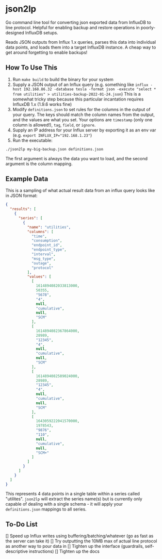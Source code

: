 # json2lp
Go command line tool for converting json exported data from InfluxDB to line protocol. Helpful for enabling backup and restore operations in poorly-designed InfluxDB setups.

Reads JSON outputs from Influx 1.x queries, parses this data into individual data points, and loads them into a target InfluxDB instance. A cheap way to get around forgetting to enable backups!

## How To Use This
1. Run `make build` to build the binary for your system
2. Supply a JSON output of an Influx query (e.g. something like `influx -host 192.168.86.32 -database tesla -format json -execute "select * from utilities" > utilities-backup-2022-01-24.json`) This is a somewhat tricky step because this particular incantation requires InfluxDB 1.x (1.9.6 works fine)
3. Modify `definitions.json` to set rules for the columns in the output of your query. The keys should match the column names from the output, and the values are what you set. Your options are `timestamp` (only one column is allowed!), `tag`, `field`, or `ignore`.
4. Supply an IP address for your Influx server by exporting it as an env var (e.g. `export INFLUX_IP="192.168.1.23"`)
5. Run the executable:
```bash
./json2lp my-big-backup.json definitions.json
```
The first argument is always the data you want to load, and the second argument is the column mapping.

## Example Data
This is a sampling of what actual result data from an influx query looks like in JSON format:
```json
{
  "results": [
    {
      "series": [
        {
          "name": "utilities",
          "columns": [
            "time",
            "consumption",
            "endpoint_id",
            "endpoint_type",
            "interval",
            "msg_type",
            "outage",
            "protocol"
          ],
          "values": [
            [
              1614894082033813000,
              50355,
              "5678",
              "4",
              null,
              "cumulative",
              null,
              "SCM"
            ],
            [
              1614894082367864000,
              28989,
              "12345",
              "4",
              null,
              "cumulative",
              null,
              "SCM"
            ],
            [
              1614894082589024000,
              28989,
              "12345",
              "4",
              null,
              "cumulative",
              null,
              "SCM"
            ],
            [
              1643059222041570000,
              1978543,
              "9876",
              "110",
              null,
              "cumulative",
              null,
              "SCM+"
            ]
          ]
        }
      ]
    }
  ]
}
```

This represents 4 data points in a single table within a series called "utilites". `json2lp` will extract the series name(s) but is currently only capable of dealing with a single schema - it will apply your `definitions.json` mappings to all series.

## To-Do List
[] Speed up Influx writes using buffering/batching/whatever (go as fast as the server can take it)
[] Try outputting the 10MB max of actual line protocol as another way to pour data in
[] Tighten up the interface (guardrails, self-descriptive instructions)
[] Tighten up the docs